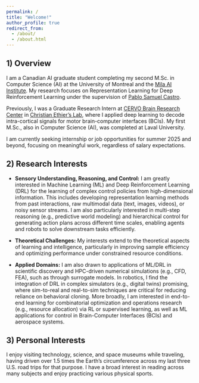 ```yaml
---
permalink: /
title: "Welcome!"
author_profile: true
redirect_from: 
  - /about/
  - /about.html
---
```


## 1) Overview 

I am a Canadian AI graduate student completing my second M.Sc. in Computer Science (AI) at the University of Montreal and the [Mila AI Institute](https://mila.quebec/en). My research focuses on Representation Learning for Deep Reinforcement Learning under the supervision of [Pablo Samuel Castro](https://mila.quebec/en/directory/pablo-samuel-castro).

Previously, I was a Graduate Research Intern at [CERVO Brain Research Center](https://cervo.ulaval.ca/en) in [Christian Ethier’s Lab](https://scholar.google.ca/citations?user=9CzYcbAAAAAJ&hl=en), where I applied deep learning to decode intra-cortical signals for motor brain-computer interfaces (BCIs). My first M.Sc., also in Computer Science (AI), was completed at Laval University.

I am currently seeking internship or job opportunities for summer 2025 and beyond, focusing on meaningful work, regardless of salary expectations.




## 2) Research Interests

- **Sensory Understanding, Reasoning, and Control:**
I am greatly interested in Machine Learning (ML) and Deep Reinforcement Learning (DRL) for the learning of complex control policies from high-dimensional information. This includes developing representation learning methods from past interactions, raw multimodal data (text, images, videos), or noisy sensor streams. I am also particularly interested in multi-step reasoning (e.g., predictive world modeling) and hierarchical control for generating action plans across different time scales, enabling agents and robots to solve downstream tasks efficiently.


- **Theoretical Challenges:**
My interests extend to the theoretical aspects of learning and intelligence, particularly in improving sample efficiency and optimizing performance under constrained resource conditions.



- **Applied Domains:**
I am also drawn to applications of ML/DRL in scientific discovery and HPC-driven numerical simulations (e.g., CFD, FEA), such as through surrogate models. In robotics, I find the integration of DRL in complex simulators (e.g., digital twins) promising, where sim-to-real and real-to-sim techniques are critical for reducing reliance on behavioral cloning. More broadly, I am interested in end-to-end learning for combinatorial optimization and operations research (e.g., resource allocation) via RL or supervised learning, as well as ML applications for control in Brain-Computer Interfaces (BCIs) and aerospace systems.




## 3) Personal Interests

I enjoy visiting technology, science, and space museums while traveling, having driven over 1.5 times the Earth’s circumference across my last three U.S. road trips for that purpose. I have a broad interest in reading across many subjects and enjoy practicing various physical sports.


